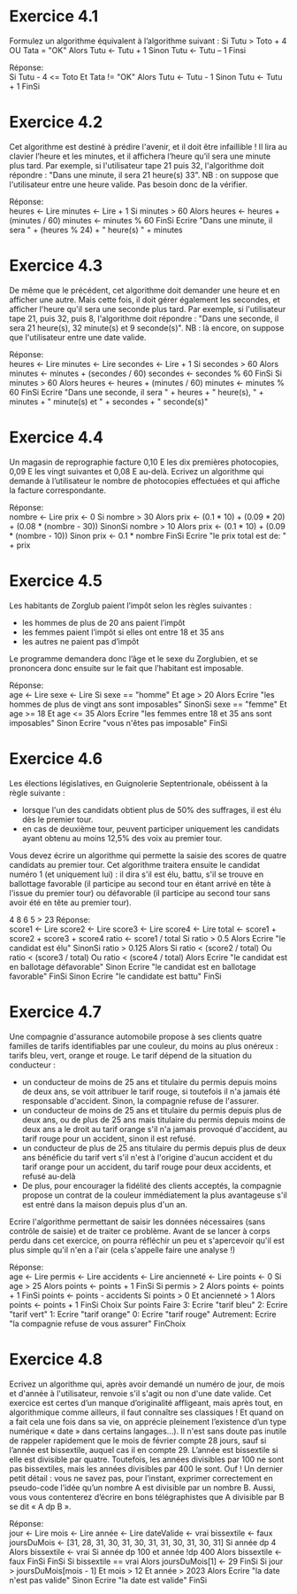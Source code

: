 # Exercice 4.1

Formulez un algorithme équivalent à l’algorithme suivant :
Si Tutu > Toto + 4 OU Tata = "OK" Alors
Tutu ← Tutu + 1
Sinon
Tutu ← Tutu – 1
Finsi

Réponse:  
Si Tutu - 4 <= Toto Et Tata != "OK" Alors
Tutu <- Tutu - 1
Sinon
Tutu <- Tutu + 1
FinSi

# Exercice 4.2

Cet algorithme est destiné à prédire l'avenir, et il doit être infaillible !
Il lira au clavier l’heure et les minutes, et il affichera l’heure qu’il sera une minute plus tard. Par
exemple, si l'utilisateur tape 21 puis 32, l'algorithme doit répondre :
"Dans une minute, il sera 21 heure(s) 33".
NB : on suppose que l'utilisateur entre une heure valide. Pas besoin donc de la vérifier.

Réponse:  
heures  <- Lire
minutes <- Lire + 1
Si minutes > 60 Alors
    heures  <- heures + (minutes / 60)
    minutes <- minutes % 60
FinSi
Ecrire "Dans une minute, il sera " + (heures % 24) + " heure(s) " + minutes


# Exercice 4.3

De même que le précédent, cet algorithme doit demander une heure et en afficher une autre. Mais
cette fois, il doit gérer également les secondes, et afficher l'heure qu'il sera une seconde plus tard.
Par exemple, si l'utilisateur tape 21, puis 32, puis 8, l'algorithme doit répondre : "Dans une seconde,
il sera 21 heure(s), 32 minute(s) et 9 seconde(s)".
NB : là encore, on suppose que l'utilisateur entre une date valide.

Réponse:  
heures   <- Lire
minutes  <- Lire
secondes <- Lire + 1
Si secondes > 60 Alors
    minutes  <- minutes + (secondes / 60)
    secondes <- secondes % 60
FinSi
Si minutes > 60 Alors
    heures  <- heures + (minutes / 60)
    minutes <- minutes % 60
FinSi
Ecrire "Dans une seconde, il sera " + heures + " heure(s), " + minutes + " minute(s) et " + secondes + " seconde(s)"


# Exercice 4.4

Un magasin de reprographie facture 0,10 E les dix premières photocopies, 0,09 E les vingt suivantes
et 0,08 E au-delà. Ecrivez un algorithme qui demande à l’utilisateur le nombre de photocopies
effectuées et qui affiche la facture correspondante.

Réponse:  
nombre <- Lire
prix   <- 0
Si nombre > 30 Alors
    prix <- (0.1 * 10) + (0.09 * 20) + (0.08 * (nombre - 30))
SinonSi nombre > 10 Alors
    prix <- (0.1 * 10) + (0.09 * (nombre - 10))
Sinon
    prix <- 0.1 * nombre
FinSi
Ecrire "le prix total est de: " + prix


# Exercice 4.5

Les habitants de Zorglub paient l’impôt selon les règles suivantes :
 - les hommes de plus de 20 ans paient l’impôt
 - les femmes paient l’impôt si elles ont entre 18 et 35 ans
 - les autres ne paient pas d’impôt

Le programme demandera donc l’âge et le sexe du Zorglubien, et se prononcera donc ensuite sur le
fait que l’habitant est imposable.

Réponse:  
age  <- Lire
sexe <- Lire
Si sexe == "homme" Et age > 20 Alors
    Ecrire "les hommes de plus de vingt ans sont imposables"
SinonSi sexe == "femme" Et age >= 18 Et age <= 35 Alors
    Ecrire "les femmes entre 18 et 35 ans sont imposables"
Sinon
    Ecrire "vous n'êtes pas imposable"
FinSi


# Exercice 4.6

Les élections législatives, en Guignolerie Septentrionale, obéissent à la règle suivante :
 - lorsque l'un des candidats obtient plus de 50% des suffrages, il est élu dès le premier tour.
 - en cas de deuxième tour, peuvent participer uniquement les candidats ayant obtenu au
moins 12,5% des voix au premier tour.

Vous devez écrire un algorithme qui permette la saisie des scores de quatre candidats au premier
tour. Cet algorithme traitera ensuite le candidat numéro 1 (et uniquement lui) : il dira s'il est élu,
battu, s'il se trouve en ballottage favorable (il participe au second tour en étant arrivé en tête à
l'issue du premier tour) ou défavorable (il participe au second tour sans avoir été en tête au premier
tour).

4 8 6 5 > 23
Réponse:  
score1 <- Lire
score2 <- Lire
score3 <- Lire
score4 <- Lire
total  <- score1 + score2 + score3 + score4
ratio  <- score1 / total
Si ratio > 0.5 Alors
    Ecrire "le candidat est élu"
SinonSi ratio > 0.125 Alors
    Si ratio < (score2 / total) Ou ratio < (score3 / total) Ou ratio < (score4 / total) Alors
        Ecrire "le candidat est en ballotage défavorable"
    Sinon
        Ecrire "le candidat est en ballotage favorable"
    FinSi
Sinon
    Ecrire "le candidate est battu"
FinSi


# Exercice 4.7

Une compagnie d'assurance automobile propose à ses clients quatre familles de tarifs identifiables
par une couleur, du moins au plus onéreux : tarifs bleu, vert, orange et rouge. Le tarif dépend de la
situation du conducteur :
 - un conducteur de moins de 25 ans et titulaire du permis depuis moins de deux ans, se voit
attribuer le tarif rouge, si toutefois il n'a jamais été responsable d'accident. Sinon, la
compagnie refuse de l'assurer.
 - un conducteur de moins de 25 ans et titulaire du permis depuis plus de deux ans, ou de plus
de 25 ans mais titulaire du permis depuis moins de deux ans a le droit au tarif orange s'il n'a
jamais provoqué d'accident, au tarif rouge pour un accident, sinon il est refusé.
 - un conducteur de plus de 25 ans titulaire du permis depuis plus de deux ans bénéficie du
tarif vert s'il n'est à l'origine d'aucun accident et du tarif orange pour un accident, du tarif
rouge pour deux accidents, et refusé au-delà
 - De plus, pour encourager la fidélité des clients acceptés, la compagnie propose un contrat
de la couleur immédiatement la plus avantageuse s'il est entré dans la maison depuis plus
d'un an.

Ecrire l'algorithme permettant de saisir les données nécessaires (sans contrôle de saisie) et de
traiter ce problème. Avant de se lancer à corps perdu dans cet exercice, on pourra réfléchir un peu
et s'apercevoir qu'il est plus simple qu'il n'en a l'air (cela s'appelle faire une analyse !)

Réponse:  
age        <- Lire
permis     <- Lire
accidents  <- Lire
ancienneté <- Lire
points     <- 0
Si age > 25 Alors
    points <- points + 1
FinSi
Si permis > 2 Alors
    points <- points + 1
FinSi
points <- points - accidents
Si points > 0 Et ancienneté > 1 Alors
    points <- points + 1
FinSi
Choix Sur points Faire
    3: Ecrire "tarif bleu"
    2: Ecrire "tarif vert"
    1: Ecrire "tarif orange"
    0: Ecrire "tarif rouge"
    Autrement: Ecrire "la compagnie refuse de vous assurer"
FinChoix



# Exercice 4.8

Ecrivez un algorithme qui, après avoir demandé un numéro de jour, de mois et d'année à
l'utilisateur, renvoie s'il s'agit ou non d'une date valide.
Cet exercice est certes d’un manque d’originalité affligeant, mais après tout, en algorithmique
comme ailleurs, il faut connaître ses classiques ! Et quand on a fait cela une fois dans sa vie, on
apprécie pleinement l’existence d’un type numérique « date » dans certains langages…).
Il n'est sans doute pas inutile de rappeler rapidement que le mois de février compte 28 jours, sauf si
l’année est bissextile, auquel cas il en compte 29. L’année est bissextile si elle est divisible par
quatre. Toutefois, les années divisibles par 100 ne sont pas bissextiles, mais les années divisibles
par 400 le sont. Ouf !
Un dernier petit détail : vous ne savez pas, pour l’instant, exprimer correctement en pseudo-code
l’idée qu’un nombre A est divisible par un nombre B. Aussi, vous vous contenterez d’écrire en bons
télégraphistes que A divisible par B se dit « A dp B ».

Réponse:  
jour  <- Lire
mois  <- Lire
année <- Lire
dateValide  <- vrai
bissextile  <- faux
joursDuMois <- [31, 28, 31, 30, 31, 30, 31, 31, 30, 31, 30, 31]
Si année dp 4 Alors
    bissextile <- vrai
    Si année dp 100 et année !dp 400 Alors
        bissextile <- faux
    FinSi
FinSi
Si bissextile == vrai Alors
    joursDuMois[1] <- 29
FinSi
Si jour > joursDuMois[mois - 1] Et mois > 12 Et année > 2023 Alors
    Ecrire "la date n'est pas valide"
Sinon
    Ecrire "la date est valide"
FinSi
